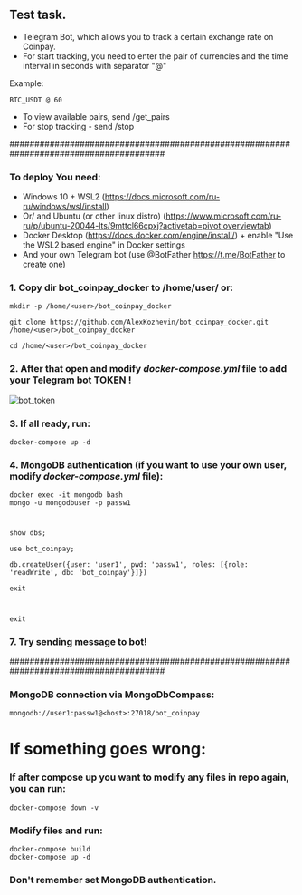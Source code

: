 ## Test task.

- Telegram Bot, which allows you to track a certain exchange rate on Coinpay.
- For start tracking, you need to enter the pair of currencies and the time interval 
in seconds with separator "@"

Example:

    BTC_USDT @ 60

- To view available pairs, send /get_pairs
- For stop tracking - send /stop

#######################################################################################

### To deploy You need:
- Windows 10 + WSL2 (https://docs.microsoft.com/ru-ru/windows/wsl/install)
- Or/ and Ubuntu (or other linux distro)
  (https://www.microsoft.com/ru-ru/p/ubuntu-20044-lts/9mttcl66cpxj?activetab=pivot:overviewtab)
- Docker Desktop (https://docs.docker.com/engine/install/) + enable "Use the WSL2 based engine" in Docker settings
- And your own Telegram bot (use @BotFather https://t.me/BotFather to create one)

### 1. Copy dir bot_coinpay_docker to /home/user/ or:
    mkdir -p /home/<user>/bot_coinpay_docker

    git clone https://github.com/AlexKozhevin/bot_coinpay_docker.git /home/<user>/bot_coinpay_docker

    cd /home/<user>/bot_coinpay_docker

### 2. After that open and modify ***docker-compose.yml*** file to add your Telegram bot TOKEN !
![bot_token](https://user-images.githubusercontent.com/64017080/167243944-bd8d2a76-8cc4-455b-a030-0bed375f1575.png)

### 3. If all ready, run:

    docker-compose up -d

### 4. MongoDB authentication (if you want to use your own user, modify ***docker-compose.yml*** file):

    docker exec -it mongodb bash
    mongo -u mongodbuser -p passw1
#
    show dbs;

    use bot_coinpay;

    db.createUser({user: 'user1', pwd: 'passw1', roles: [{role: 'readWrite', db: 'bot_coinpay'}]})

    exit

#
    exit

### 7. Try sending message to bot!

#######################################################################################

### MongoDB connection via MongoDbCompass:

    mongodb://user1:passw1@<host>:27018/bot_coinpay

# If something goes wrong:


### If after compose up you want to modify any files in repo again, you can run:

    docker-compose down -v

### Modify files and run:

    docker-compose build
    docker-compose up -d

### Don't remember set MongoDB authentication.
